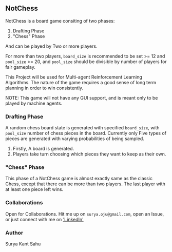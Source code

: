## NotChess

NotChess is a board game consiting of two phases:

1. Drafting Phase
2. "Chess" Phase

And can be played by Two or more players.

For more than two players, `board_size` is recommended to be set >= 12 and `pool_size` >= 20, and `pool_size` should be divisible by number of players for fair gameplay.

This Project will be used for Multi-agent Reinforcement Learning Algorithms.
The nature of the game requires a good sense of long term planning in order to win consistently.

NOTE: This game will not have any GUI support, and is meant only to be played by machine agents.

### Drafting Phase
A random chess board state is generated with specified `board_size`, with `pool_size` number of chess pieces in the board.
Currently only Five types of pieces are generated with varying probabilities of being sampled.

1. Firstly, A board is generated.
2. Players take turn choosing which pieces they want to keep as their own.


### "Chess" Phase

This phase of a NotChess game is almost exactly same as the classic Chess, except that there can be more than two players.
The last player with at least one piece left wins.

### Collaborations
Open for Collaborations. Hit me up on `surya.oju@gmail.com`, open an Issue, or just connect with me on ['LinkedIn'](https://www.linkedin.com/in/surya-kant-oju/ "Surya Kant Sahu's LinkedIn")

### Author
Surya Kant Sahu
